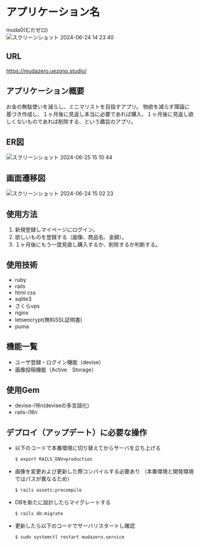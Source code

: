 # アプリケーション名
muda0(むだゼロ)<br>
![スクリーンショット 2024-06-24 14 23 40](https://github.com/U-Yuri/mudamuda/assets/80314978/82775b10-5b6b-47de-8d3b-372545b267df)
## URL
https://mudazero.uezono.studio/
## アプリケーション概要
お金の無駄使いを減らし、ミニマリストを目指すアプリ。
物欲を減らす理論に基づき作成し、１ヶ月後に見返し本当に必要であれば購入、１ヶ月後に見返し欲しくないものであれば削除する、という趣旨のアプリ。
## ER図
![スクリーンショット 2024-06-25 15 10 44](https://github.com/U-Yuri/mudamuda/assets/80314978/dc3cc0c6-43cb-4843-9fc9-826de1ef929b)

## 画面遷移図
![スクリーンショット 2024-06-24 15 02 23](https://github.com/U-Yuri/mudamuda/assets/80314978/93b3c887-a394-4965-9269-17b718f8a664)
## 使用方法
1. 新規登録しマイページにログイン。
2. 欲しいものを登録する（画像、商品名、金額）。
3. １ヶ月後にもう一度見直し購入するか、削除するか判断する。
## 使用技術
- ruby
- rails
- html css
- sqlite3
- さくらvps
- nginx
- letsencrypt(無料SSL証明書)
- puma
## 機能一覧
- ユーザ登録・ログイン機能（devise）
- 画像投稿機能（Active　Storage）
## 使用Gem
- devise-i18n(deviseの多言語化)
- rails-i18n
## デプロイ（アップデート）に必要な操作
- 以下のコードで本番環境に切り替えてからサーバを立ち上げる
  ```bash
  $ export RAILS_ENV=production
  ```
- 画像を変更および更新した際コンパイルする必要あり
  （本番環境と開発環境ではパスが異なるため）
  ```bash
  $ rails assets:precompile
  ```
- DBを新たに設計したらマイグレートする
  ```bash
  $ rails db:migrate
  ```
- 更新したら以下のコードでサーバリスタートし確認
  ```bash
  $ sudo systemctl restart mudazero.service
  ```


